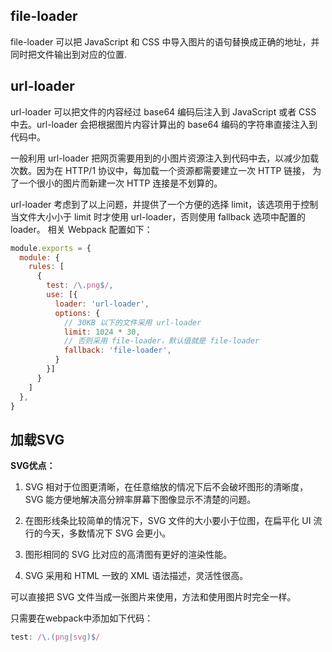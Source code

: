 ## file-loader

file-loader 可以把 JavaScript 和 CSS 中导入图片的语句替换成正确的地址，并同时把文件输出到对应的位置.

## url-loader

url-loader 可以把文件的内容经过 base64 编码后注入到 JavaScript 或者 CSS 中去。url-loader 会把根据图片内容计算出的 base64 编码的字符串直接注入到代码中。

一般利用 url-loader 把网页需要用到的小图片资源注入到代码中去，以减少加载次数。因为在 HTTP/1 协议中，每加载一个资源都需要建立一次 HTTP 链接， 为了一个很小的图片而新建一次 HTTP 连接是不划算的。

url-loader 考虑到了以上问题，并提供了一个方便的选择 limit，该选项用于控制当文件大小小于 limit 时才使用 url-loader，否则使用 fallback 选项中配置的 loader。 相关 Webpack 配置如下：

```js
module.exports = {
  module: {
    rules: [
      {
        test: /\.png$/,
        use: [{
          loader: 'url-loader',
          options: {
            // 30KB 以下的文件采用 url-loader
            limit: 1024 * 30,
            // 否则采用 file-loader，默认值就是 file-loader 
            fallback: 'file-loader',
          }
        }]
      }
    ]
  },
}
```

## 加载SVG

**SVG优点：**

1. SVG 相对于位图更清晰，在任意缩放的情况下后不会破坏图形的清晰度，SVG 能方便地解决高分辨率屏幕下图像显示不清楚的问题。

2. 在图形线条比较简单的情况下，SVG 文件的大小要小于位图，在扁平化 UI 流行的今天，多数情况下 SVG 会更小。

3. 图形相同的 SVG 比对应的高清图有更好的渲染性能。

4. SVG 采用和 HTML 一致的 XML 语法描述，灵活性很高。

可以直接把 SVG 文件当成一张图片来使用，方法和使用图片时完全一样。

只需要在webpack中添加如下代码：

```js
test: /\.(png|svg)$/
```

